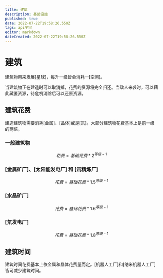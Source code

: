 ```yaml
---
title: 建筑
description: 基础设施
published: true
date: 2022-07-22T19:58:26.550Z
tags: api宇宙
editor: markdown
dateCreated: 2022-07-22T19:58:26.550Z
---
```


# 建筑
建筑物用来发展[星球]，每升一级皆会消耗一[空间]。

当建筑物正在建造时可以取消掉，花费的资源将完全归还。当敌人来袭时，可以藉此藏匿资源，待危机消除后可以还原资源。

## 建筑花费

建造建筑物需要消耗[金属]、[晶体]或是[氘]。大部分建筑物花费基本上是前一级的两倍。


### 一般建筑物
$$
花费 = 基础花费*2^{等级-1}
$$
### [金属矿厂]、[太阳能发电厂] 和 [氘精炼厂]
$$
花费 = 基础花费*1.5^{等级-1}
$$
### [水晶矿厂]
$$
花费 = 基础花费*1.6^{等级-1}
$$
### [氘发电厂]
$$
花费 = 基础花费*1.8^{等级-1}
$$
## 建筑时间

建筑时间花费基本上依金属和晶体花费量而定。[机器人工厂]和[纳米机器人工厂]皆可减少建筑时间。
